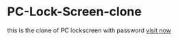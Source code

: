 # PC-Lock-Screen-clone
this is the clone of PC lockscreen with password [visit now](https://lokesh-reddy14.github.io/PC-Lock-Screen-clone/)
